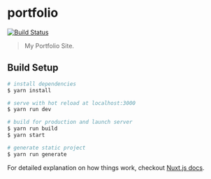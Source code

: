 # portfolio

[![Build Status](https://travis-ci.com/ShoutaWATANABE/portfolio.svg?branch=master)](https://travis-ci.com/ShoutaWATANABE/portfolio)

> My Portfolio Site.

## Build Setup

``` bash
# install dependencies
$ yarn install

# serve with hot reload at localhost:3000
$ yarn run dev

# build for production and launch server
$ yarn run build
$ yarn start

# generate static project
$ yarn run generate
```

For detailed explanation on how things work, checkout [Nuxt.js docs](https://nuxtjs.org).
